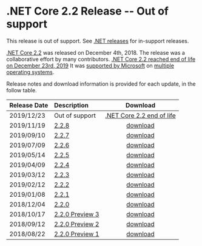 # .NET Core 2.2 Release -- Out of support

This release is out of support. See [.NET releases](../../releases.md) for in-support releases.

[.NET Core 2.2](https://blogs.msdn.microsoft.com/dotnet/2018/05/30/announcing-net-core-2-2) was released on December 4th, 2018. The release was a collaborative effort by many contributors. [.NET Core 2.2 reached end of life on December 23rd, 2019](https://devblogs.microsoft.com/dotnet/net-core-2-2-will-reach-end-of-life-on-december-23-2019/) It was [supported by Microsoft](../../microsoft-support.md) on [multiple operating systems](2.2-supported-os.md).

Release notes and download information is provided for each update, in the follow table.

| Release Date | Description | Download |
| :-- | :-- | :--: |
| 2019/12/23 | Out of support | [.NET Core 2.2 end of life](https://devblogs.microsoft.com/dotnet/net-core-2-2-will-reach-end-of-life-on-december-23-2019/) |
| 2019/11/19 | [2.2.8](2.2.8/2.2.8.md) | [download](https://dotnet.microsoft.com/download/dotnet-core/2.2) |
| 2019/09/10 | [2.2.7](2.2.7/2.2.7.md) | [download](2.2.7/2.2.7-download.md) |
| 2019/07/09 | [2.2.6](2.2.6/2.2.6.md) | [download](2.2.6/2.2.6-download.md) |
| 2019/05/14 | [2.2.5](2.2.5/2.2.5.md) | [download](2.2.5/2.2.5-download.md) |
| 2019/04/09 | [2.2.4](2.2.4/2.2.4.md) | [download](2.2.4/2.2.4-download.md) |
| 2019/03/12 | [2.2.3](2.2.3/2.2.3.md) | [download](2.2.3/2.2.3-download.md) |
| 2019/02/12 | [2.2.2](2.2.2/2.2.2.md) | [download](2.2.2/2.2.2-download.md) |
| 2019/01/08 | [2.2.1](2.2.1/2.2.1.md) | [download](2.2.1/2.2.1-download.md) |
| 2018/12/04 | [2.2.0](2.2.0/2.2.0.md) | [download](2.2.0/2.2.0-download.md) |
| 2018/10/17 | [2.2.0 Preview 3](./preview/2.2.0-preview3.md) | [download](./preview/2.2.0-preview3-download.md) |
| 2018/09/12 | [2.2.0 Preview 2](./preview/2.2.0-preview2.md) | [download](./preview/2.2.0-preview2-download.md) |
| 2018/08/22 | [2.2.0 Preview 1](./preview/2.2.0-preview1.md) | [download](./preview/2.2.0-preview1-download.md) |
